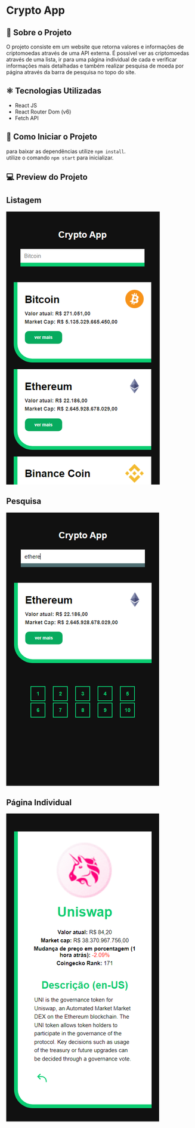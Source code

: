 # Crypto App

## 📝 Sobre o Projeto
O projeto consiste em um website que retorna valores e informações de criptomoedas através de uma API externa. É possível ver as criptomoedas através de uma lista, ir para uma página individual de cada e verificar informações mais detalhadas e também realizar pesquisa de moeda por página através da barra de pesquisa no topo do site.

## ⚛️ Tecnologias Utilizadas
* React JS
* React Router Dom (v6)
* Fetch API


## 💽 Como Iniciar o Projeto
para baixar as dependências utilize `npm install`. <br>
utilize o comando `npm start` para inicializar.

## 💻 Preview do Projeto

## Listagem
![preview01](./public/preview01.PNG)

## Pesquisa
![preview02](./public/preview02.PNG)

## Página Individual
![preview03](./public/preview03.PNG)